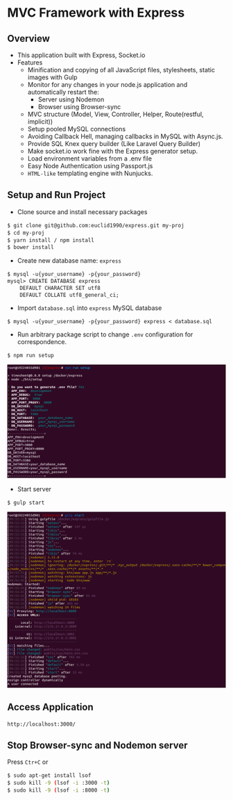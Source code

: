 # MVC Framework with Express

## Overview
- This application built with Express, Socket.io
- Features
  - Minification and copying of all JavaScript files, stylesheets, static images with Gulp
  - Monitor for any changes in your node.js application and automatically restart the:
    - Server using Nodemon
    - Browser using Browser-sync
  - MVC structure (Model, View, Controller, Helper, Route(restful, implicit))
  - Setup pooled MySQL connections
  - Avoiding Callback Hell, managing callbacks in MySQL with Async.js.
  - Provide SQL Knex query builder (Like Laravel Query Builder)
  - Make socket.io work fine with the Express generator setup.
  - Load environment variables from a .env file
  - Easy Node Authentication using Passport.js
  - `HTML-like` templating engine with Nunjucks.

## Setup and Run Project

- Clone source and install necessary packages

```bash
$ git clone git@github.com:euclid1990/express.git my-proj
$ cd my-proj
$ yarn install / npm install
$ bower install
```

- Create new database name: `express`

```
$ mysql -u{your_username} -p{your_password}
mysql> CREATE DATABASE express
    DEFAULT CHARACTER SET utf8
    DEFAULT COLLATE utf8_general_ci;
```

- Import `database.sql` into `express` MySQL database

```
$ mysql -u{your_username} -p{your_password} express < database.sql
```

- Run arbitrary package script to change `.env` configuration for correspondence.

```
$ npm run setup
```

![Start server](public/img/guide/npm_run_setup.png)

- Start server

```
$ gulp start
```

![Setup env](public/img/guide/gulp_start.png)

## Access Application

```
http://localhost:3000/
```

## Stop Browser-sync and Nodemon server

Press `Ctr+C` or

```bash
$ sudo apt-get install lsof
$ sudo kill -9 (lsof -i :3000 -t)
$ sudo kill -9 (lsof -i :8000 -t)
```